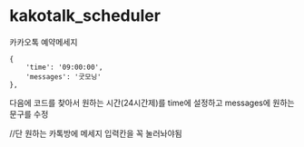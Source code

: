 # kakotalk_scheduler
카카오톡 예약메세지

    {
        'time': '09:00:00',
        'messages': '굿모닝'
    },

다음에 코드를 찾아서 원하는 시간(24시간제)를 time에 설정하고
messages에 원하는 문구를 수정

//단 원하는 카톡방에 메세지 입력칸을 꼭 눌러놔야됨

